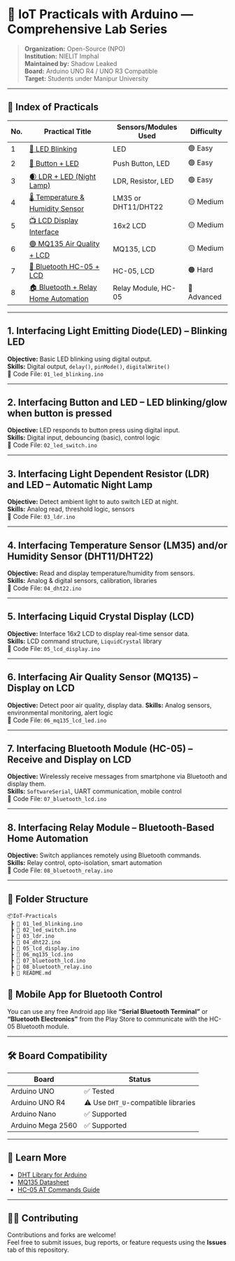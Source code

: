 # 🔬 IoT Practicals with Arduino — Comprehensive Lab Series

> **Organization:** Open-Source (NPO)  
> **Institution:** NIELIT Imphal  
> **Maintained by:** Shadow Leaked   
> **Board:** Arduino UNO R4 / UNO R3 Compatible  
> **Target:** Students under Manipur University

---

## 📖 Index of Practicals

| No. | Practical Title                                                                                              | Sensors/Modules Used             | Difficulty |
|-----|--------------------------------------------------------------------------------------------------------------|----------------------------------|------------|
| 1   | [🔴 LED Blinking](#1-interfacing-light-emitting-diodeled--blinking-led)                                       | LED                              | 🟢 Easy    |
| 2   | [🔘 Button + LED](#2-interfacing-button-and-led--led-blinkingglow-when-button-is-pressed)                    | Push Button, LED                 | 🟢 Easy    |
| 3   | [🌒 LDR + LED (Night Lamp)](#3-interfacing-light-dependent-resistor-ldr-and-led--automatic-night-lamp)       | LDR, Resistor, LED               | 🟢 Easy    |
| 4   | [🌡️ Temperature & Humidity Sensor](#4-interfacing-temperature-sensorlm35-andor-humidity-sensor-eg-dht11)     | LM35 or DHT11/DHT22              | 🟡 Medium  |
| 5   | [📺 LCD Display Interface](#5-interfacing-liquid-crystal-displaylcd--display-data-generated-by-sensor)       | 16x2 LCD                         | 🟡 Medium  |
| 6   | [🟢 MQ135 Air Quality + LCD ](#6-interfacing-air-quality-sensor-eg-mq135--lcd--led-warning-system)      | MQ135, LCD                  | 🟡 Medium  |
| 7   | [📲 Bluetooth HC-05 + LCD](#7-interfacing-bluetooth-module-eg-hc05--receive-data--display-on-lcd)            | HC-05, LCD                       | 🟠 Hard    |
| 8   | [🏠 Bluetooth + Relay Home Automation](#8-interfacing-relay-module--bluetooth-based-home-automation)         | Relay Module, HC-05              | 🔴 Advanced |

---

## 1. Interfacing Light Emitting Diode(LED) – Blinking LED
**Objective:** Basic LED blinking using digital output.  
**Skills:** Digital output, `delay()`, `pinMode()`, `digitalWrite()`  
🧪 Code File: `01_led_blinking.ino`

---

## 2. Interfacing Button and LED – LED blinking/glow when button is pressed
**Objective:** LED responds to button press using digital input.  
**Skills:** Digital input, debouncing (basic), control logic  
🧪 Code File: `02_led_switch.ino`

---

## 3. Interfacing Light Dependent Resistor (LDR) and LED – Automatic Night Lamp
**Objective:** Detect ambient light to auto switch LED at night.  
**Skills:** Analog read, threshold logic, sensors  
🧪 Code File: `03_ldr.ino`

---

## 4. Interfacing Temperature Sensor (LM35) and/or Humidity Sensor (DHT11/DHT22)
**Objective:** Read and display temperature/humidity from sensors.  
**Skills:** Analog & digital sensors, calibration, libraries  
🧪 Code File: `04_dht22.ino`

---

## 5. Interfacing Liquid Crystal Display (LCD)
**Objective:** Interface 16x2 LCD to display real-time sensor data.  
**Skills:** LCD command structure, `LiquidCrystal` library  
🧪 Code File: `05_lcd_display.ino`

---

## 6. Interfacing Air Quality Sensor (MQ135) – Display on LCD 
**Objective:** Detect poor air quality, display data. 
**Skills:** Analog sensors, environmental monitoring, alert logic  
🧪 Code File: `06_mq135_lcd_led.ino`

---

## 7. Interfacing Bluetooth Module (HC-05) – Receive and Display on LCD
**Objective:** Wirelessly receive messages from smartphone via Bluetooth and display them.  
**Skills:** `SoftwareSerial`, UART communication, mobile control  
🧪 Code File: `07_bluetooth_lcd.ino`

---

## 8. Interfacing Relay Module – Bluetooth-Based Home Automation
**Objective:** Switch appliances remotely using Bluetooth commands.  
**Skills:** Relay control, opto-isolation, smart automation  
🧪 Code File: `08_bluetooth_relay.ino`

---

## 📂 Folder Structure

```plaintext
📦IoT-Practicals
 ┣ 📜 01_led_blinking.ino
 ┣ 📜 02_led_switch.ino
 ┣ 📜 03_ldr.ino
 ┣ 📜 04_dht22.ino
 ┣ 📜 05_lcd_display.ino
 ┣ 📜 06_mq135_lcd.ino
 ┣ 📜 07_bluetooth_lcd.ino
 ┣ 📜 08_bluetooth_relay.ino
 ┣ 📄 README.md
```
## 📲 Mobile App for Bluetooth Control

You can use any free Android app like **“Serial Bluetooth Terminal”** or **“Bluetooth Electronics”** from the Play Store to communicate with the HC-05 Bluetooth module.

---

## 🛠️ Board Compatibility

| Board                 | Status                                     |
|----------------------|--------------------------------------------|
| Arduino UNO          | ✅ Tested                                   |
| Arduino UNO R4       | ⚠️ Use `DHT_U`-compatible libraries         |
| Arduino Nano         | ✅ Supported                                |
| Arduino Mega 2560    | ✅ Supported                                |

---

## 🧠 Learn More

- [DHT Library for Arduino](https://github.com/adafruit/DHT-sensor-library)
- [MQ135 Datasheet](https://components101.com/sensors/mq135-gas-sensor)
- [HC-05 AT Commands Guide](https://www.electronicwings.com/nodemcu/hc-05-bluetooth-module)

---

## 🧑‍💻 Contributing

Contributions and forks are welcome!  
Feel free to submit issues, bug reports, or feature requests using the **Issues** tab of this repository.
